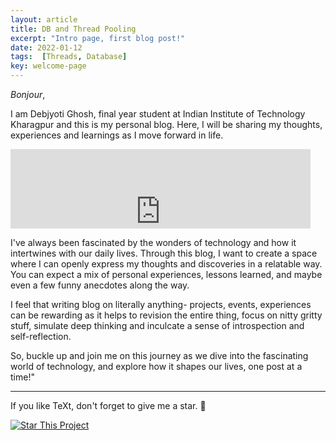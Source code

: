 ```yaml
---
layout: article
title: DB and Thread Pooling
excerpt: "Intro page, first blog post!"
date: 2022-01-12
tags:  [Threads, Database]
key: welcome-page
---
```


*Bonjour*,

I am Debjyoti Ghosh, final year student at Indian Institute of Technology Kharagpur and this is my personal blog.
Here, I will be sharing my thoughts, experiences and learnings as I move forward in life.

<div style="position:center;height:0;overflow:hidden;max-width:100%;padding-bottom:25.25%;">
<iframe src="https://giphy.com/embed/xT8qBsOjMOcdeGJIU8" width="480" height="200" frameBorder="0" class="giphy-embed" allowFullScreen></iframe><p><a href="https://giphy.com/gifs/monstercat-edm-electronic-music-xT8qBsOjMOcdeGJIU8"></a></p>
</div>

I've always been fascinated by the wonders of technology and how it intertwines with our daily lives. Through this blog, I want to create a space where I can openly express my thoughts and discoveries in a relatable way. You can expect a mix of personal experiences, lessons learned, and maybe even a few funny anecdotes along the way.

I feel that writing blog on literally anything- projects, events, experiences can be rewarding as it helps to revision the entire thing, focus on nitty gritty stuff, simulate deep thinking and inculcate
a sense of introspection and self-reflection.

So, buckle up and join me on this journey as we dive into the fascinating world of technology, and explore how it shapes our lives, one post at a time!"

<!--more-->
---
If you like TeXt, don't forget to give me a star. :star2:

[![Star This Project](https://img.shields.io/github/stars/is-this-echo/is-this-echo.github.io.svg?label=Stars&style=social)](https://github.com/is-this-echo/is-this-echo.github.io)
